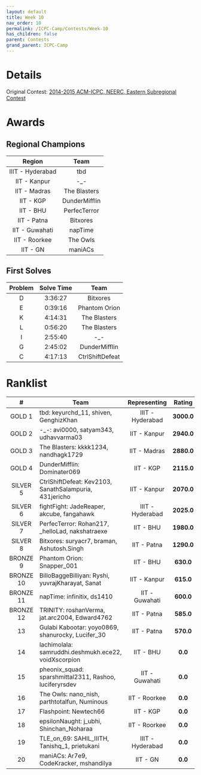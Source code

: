 ```yaml
---
layout: default
title: Week 10
nav_order: 10
permalink: /ICPC-Camp/Contests/Week-10
has_children: false
parent: Contests
grand_parent: ICPC-Camp
---
```


# Details

Original Contest: [2014-2015 ACM-ICPC, NEERC, Eastern Subregional Contest](https://codeforces.com/gym/104686)

# Awards

## Regional Champions

| Region                             | Team                                                           |
|------------------------------------|----------------------------------------------------------------|
| <center >IIIT - Hyderabad</center> | <center ><span class="team-name">tbd</span></center>           |
| <center >IIT - Kanpur</center>     | <center ><span class="team-name">-_-</span></center>           |
| <center >IIT - Madras</center>     | <center ><span class="team-name">The Blasters</span></center>  |
| <center >IIT - KGP</center>        | <center ><span class="team-name">DunderMifflin</span></center> |
| <center >IIT - BHU</center>        | <center ><span class="team-name">PerfecTerror</span></center>  |
| <center >IIT - Patna</center>      | <center ><span class="team-name">Bitxores</span></center>      |
| <center >IIT - Guwahati</center>   | <center ><span class="team-name">napTime</span></center>       |
| <center >IIT - Roorkee</center>    | <center ><span class="team-name">The Owls</span></center>      |
| <center >IIT - GN</center>         | <center ><span class="team-name">maniACs</span></center>       |

## First Solves

| Problem             | Solve Time                | Team                                                             |
|---------------------|---------------------------|------------------------------------------------------------------|
| <center >D</center> | <center >3:36:27</center> | <center ><span class="team-name">Bitxores</span></center>        |
| <center >E</center> | <center >0:39:16</center> | <center ><span class="team-name">Phantom Orion</span></center>   |
| <center >K</center> | <center >4:14:31</center> | <center ><span class="team-name">The Blasters</span></center>    |
| <center >L</center> | <center >0:56:20</center> | <center ><span class="team-name">The Blasters</span></center>    |
| <center >I</center> | <center >2:55:40</center> | <center ><span class="team-name">-_-</span></center>             |
| <center >G</center> | <center >2:45:02</center> | <center ><span class="team-name">DunderMifflin</span></center>   |
| <center >C</center> | <center >4:17:13</center> | <center ><span class="team-name">CtrlShiftDefeat</span></center> |

# Ranklist

| #                                                                   | Team                                                                                  | Representing                       | Rating                           | =                   | Penalty                | A                                                    | B                                                    | C                                                               | D                                                               | E                                                                | F                                                    | G                                                              | H                                                    | I                                                              | J                  | K                                                               | L                                                               |
|---------------------------------------------------------------------|---------------------------------------------------------------------------------------|------------------------------------|----------------------------------|---------------------|------------------------|------------------------------------------------------|------------------------------------------------------|-----------------------------------------------------------------|-----------------------------------------------------------------|------------------------------------------------------------------|------------------------------------------------------|----------------------------------------------------------------|------------------------------------------------------|----------------------------------------------------------------|--------------------|-----------------------------------------------------------------|-----------------------------------------------------------------|
| <center ><span class="label label-gold">GOLD 1</span></center>      | <span class="team-name">tbd</span>: keyurchd_11, shiven, GenghizKhan                  | <center >IIIT - Hyderabad</center> | <center ><b >3000.0</b></center> | <center >4</center> | <center >908</center>  | <center ></center>                                   | <center ><span class="problem-wa">-6</span></center> | <center ></center>                                              | <center ><span class="problem-ac">+</span><br>4:50:51</center>  | <center ><span class="problem-ac">+3</span><br>1:53:50</center>  | <center ></center>                                   | <center ></center>                                             | <center ></center>                                   | <center ></center>                                             | <center ></center> | <center ><span class="problem-ac">+2</span><br>4:32:21</center> | <center ><span class="problem-ac">+</span><br>2:13:18</center>  |
| <center ><span class="label label-gold">GOLD 2</span></center>      | <span class="team-name">-_-</span>: avi0000, satyam343, udhavvarma03                  | <center >IIT - Kanpur</center>     | <center ><b >2940.0</b></center> | <center >4</center> | <center >1114</center> | <center ></center>                                   | <center ></center>                                   | <center ></center>                                              | <center ><span class="problem-wa">-4</span></center>            | <center ><span class="problem-ac">+8</span><br>4:09:07</center>  | <center ></center>                                   | <center ></center>                                             | <center ></center>                                   | <center ><span class="problem-ac">+</span><br>2:55:40</center> | <center ></center> | <center ><span class="problem-ac">+</span><br>4:55:25</center>  | <center ><span class="problem-ac">+1</span><br>3:35:04</center> |
| <center ><span class="label label-gold">GOLD 3</span></center>      | <span class="team-name">The Blasters</span>: kkkk1234, nandhagk1729                   | <center >IIT - Madras</center>     | <center ><b >2880.0</b></center> | <center >4</center> | <center >1118</center> | <center ></center>                                   | <center ></center>                                   | <center ></center>                                              | <center ><span class="problem-ac">+</span><br>4:52:31</center>  | <center ><span class="problem-ac">+15</span><br>3:16:30</center> | <center ></center>                                   | <center ></center>                                             | <center ><span class="problem-wa">-2</span></center> | <center ></center>                                             | <center ></center> | <center ><span class="problem-ac">+1</span><br>4:14:31</center> | <center ><span class="problem-ac">+</span><br>0:56:20</center>  |
| <center ><span class="label label-gold">GOLD 4</span></center>      | <span class="team-name">DunderMifflin</span>: Dominater069                            | <center >IIT - KGP</center>        | <center ><b >2115.0</b></center> | <center >3</center> | <center >403</center>  | <center ></center>                                   | <center ></center>                                   | <center ></center>                                              | <center ></center>                                              | <center ><span class="problem-ac">+5</span><br>0:58:13</center>  | <center ></center>                                   | <center ><span class="problem-ac">+</span><br>2:45:02</center> | <center ></center>                                   | <center ></center>                                             | <center ></center> | <center ></center>                                              | <center ><span class="problem-ac">+</span><br>1:20:08</center>  |
| <center ><span class="label label-silver">SILVER 5</span></center>  | <span class="team-name">CtrlShiftDefeat</span>: Kev2103, SanathSalampuria, 431jericho | <center >IIT - Kanpur</center>     | <center ><b >2070.0</b></center> | <center >3</center> | <center >564</center>  | <center ></center>                                   | <center ></center>                                   | <center ><span class="problem-ac">+5</span><br>4:17:13</center> | <center ></center>                                              | <center ><span class="problem-ac">+1</span><br>0:46:23</center>  | <center ></center>                                   | <center ></center>                                             | <center ></center>                                   | <center ></center>                                             | <center ></center> | <center ></center>                                              | <center ><span class="problem-ac">+</span><br>2:21:59</center>  |
| <center ><span class="label label-silver">SILVER 6</span></center>  | <span class="team-name">fightFight</span>: JadeReaper, akcube, fangahawk              | <center >IIIT - Hyderabad</center> | <center ><b >2025.0</b></center> | <center >3</center> | <center >656</center>  | <center ></center>                                   | <center ></center>                                   | <center ></center>                                              | <center ><span class="problem-ac">+3</span><br>4:22:30</center> | <center ><span class="problem-ac">+5</span><br>1:45:08</center>  | <center ></center>                                   | <center ></center>                                             | <center ></center>                                   | <center ></center>                                             | <center ></center> | <center ></center>                                              | <center ><span class="problem-ac">+</span><br>2:09:58</center>  |
| <center ><span class="label label-silver">SILVER 7</span></center>  | <span class="team-name">PerfecTerror</span>: Rohan217, _helloLad, nakshatraexe        | <center >IIT - BHU</center>        | <center ><b >1980.0</b></center> | <center >3</center> | <center >714</center>  | <center ></center>                                   | <center ></center>                                   | <center ></center>                                              | <center ><span class="problem-ac">+2</span><br>4:42:10</center> | <center ><span class="problem-ac">+3</span><br>2:42:08</center>  | <center ></center>                                   | <center ></center>                                             | <center ></center>                                   | <center ></center>                                             | <center ></center> | <center ></center>                                              | <center ><span class="problem-ac">+</span><br>2:50:42</center>  |
| <center ><span class="label label-silver">SILVER 8</span></center>  | <span class="team-name">Bitxores</span>: suryacr7, braman, Ashutosh.Singh             | <center >IIT - Patna</center>      | <center ><b >1290.0</b></center> | <center >2</center> | <center >628</center>  | <center ></center>                                   | <center ></center>                                   | <center ></center>                                              | <center ><span class="problem-ac">+</span><br>3:36:27</center>  | <center ><span class="problem-ac">+12</span><br>2:52:15</center> | <center ><span class="problem-wa">-1</span></center> | <center ></center>                                             | <center ></center>                                   | <center ></center>                                             | <center ></center> | <center ><span class="problem-wa">-7</span></center>            | <center ><span class="problem-wa">-2</span></center>            |
| <center ><span class="label label-bronze">BRONZE 9</span></center>  | <span class="team-name">Phantom Orion</span>: Snapper_001                             | <center >IIT - BHU</center>        | <center ><b >630.0</b></center>  | <center >1</center> | <center >39</center>   | <center ></center>                                   | <center ></center>                                   | <center ></center>                                              | <center ></center>                                              | <center ><span class="problem-ac">+</span><br>0:39:16</center>   | <center ><span class="problem-wa">-1</span></center> | <center ></center>                                             | <center ></center>                                   | <center ></center>                                             | <center ></center> | <center ></center>                                              | <center ></center>                                              |
| <center ><span class="label label-bronze">BRONZE 10</span></center> | <span class="team-name">BilloBaggeBilliyan</span>: Ryshi, yuvrajKharayat, Sanat       | <center >IIT - Kanpur</center>     | <center ><b >615.0</b></center>  | <center >1</center> | <center >140</center>  | <center ></center>                                   | <center ></center>                                   | <center ></center>                                              | <center ></center>                                              | <center ><span class="problem-wa">-4</span></center>             | <center ></center>                                   | <center ></center>                                             | <center ></center>                                   | <center ></center>                                             | <center ></center> | <center ></center>                                              | <center ><span class="problem-ac">+</span><br>2:20:34</center>  |
| <center ><span class="label label-bronze">BRONZE 11</span></center> | <span class="team-name">napTime</span>: infinitix, ds1410                             | <center >IIT - Guwahati</center>   | <center ><b >600.0</b></center>  | <center >1</center> | <center >151</center>  | <center ><span class="problem-wa">-9</span></center> | <center ></center>                                   | <center ></center>                                              | <center ></center>                                              | <center ><span class="problem-ac">+2</span><br>1:51:07</center>  | <center ></center>                                   | <center ></center>                                             | <center ></center>                                   | <center ></center>                                             | <center ></center> | <center ></center>                                              | <center ><span class="problem-wa">-1</span></center>            |
| <center ><span class="label label-bronze">BRONZE 12</span></center> | <span class="team-name">TRINITY</span>: roshanVerma, jat.arc2004, Edward4762          | <center >IIT - Patna</center>      | <center ><b >585.0</b></center>  | <center >1</center> | <center >189</center>  | <center ></center>                                   | <center ></center>                                   | <center ></center>                                              | <center ></center>                                              | <center ><span class="problem-wa">-3</span></center>             | <center ></center>                                   | <center ></center>                                             | <center ></center>                                   | <center ></center>                                             | <center ></center> | <center ></center>                                              | <center ><span class="problem-ac">+1</span><br>2:49:07</center> |
| <center >13</center>                                                | <span class="team-name">Gulabi Kabootar</span>: yoyo0869, shanurocky, Lucifer_30      | <center >IIT - Patna</center>      | <center ><b >570.0</b></center>  | <center >1</center> | <center >406</center>  | <center ></center>                                   | <center ></center>                                   | <center ></center>                                              | <center ></center>                                              | <center ><span class="problem-ac">+10</span><br>3:26:31</center> | <center ></center>                                   | <center ></center>                                             | <center ></center>                                   | <center ></center>                                             | <center ></center> | <center ><span class="problem-wa">-1</span></center>            | <center ></center>                                              |
| <center >14</center>                                                | <span class="team-name">lachimolala</span>: samruddhi.deshmukh.ece22, voidXscorpion   | <center >IIT - BHU</center>        | <center ><b >0.0</b></center>    | <center >0</center> | <center >0</center>    | <center ></center>                                   | <center ></center>                                   | <center ></center>                                              | <center ><span class="problem-wa">-1</span></center>            | <center ></center>                                               | <center ><span class="problem-wa">-2</span></center> | <center ></center>                                             | <center ></center>                                   | <center ></center>                                             | <center ></center> | <center ></center>                                              | <center ></center>                                              |
| <center >15</center>                                                | <span class="team-name">pheonix_squad</span>: sparshmittal2311, Rashoo, luciferyrsdev | <center >IIT - Guwahati</center>   | <center ><b >0.0</b></center>    | <center >0</center> | <center >0</center>    | <center ></center>                                   | <center ></center>                                   | <center ></center>                                              | <center ></center>                                              | <center ><span class="problem-wa">-4</span></center>             | <center ><span class="problem-wa">-1</span></center> | <center ></center>                                             | <center ></center>                                   | <center ></center>                                             | <center ></center> | <center ><span class="problem-wa">-2</span></center>            | <center ></center>                                              |
| <center >16</center>                                                | <span class="team-name">The Owls</span>: nano_nish, parthtotalfun, Numinous           | <center >IIT - Roorkee</center>    | <center ><b >0.0</b></center>    | <center >0</center> | <center >0</center>    | <center ></center>                                   | <center ></center>                                   | <center ></center>                                              | <center ><span class="problem-wa">-2</span></center>            | <center ><span class="problem-wa">-5</span></center>             | <center ></center>                                   | <center ></center>                                             | <center ></center>                                   | <center ></center>                                             | <center ></center> | <center ></center>                                              | <center ></center>                                              |
| <center >17</center>                                                | <span class="team-name">Flashpoint</span>: Newtech66                                  | <center >IIT - KGP</center>        | <center ><b >0.0</b></center>    | <center >0</center> | <center >0</center>    | <center ></center>                                   | <center ><span class="problem-wa">-1</span></center> | <center ></center>                                              | <center ></center>                                              | <center ></center>                                               | <center ></center>                                   | <center ></center>                                             | <center ></center>                                   | <center ></center>                                             | <center ></center> | <center ></center>                                              | <center ></center>                                              |
| <center >18</center>                                                | <span class="team-name">epsilonNaught</span>: j_ubhi, Shinchan_Noharaa                | <center >IIT - Roorkee</center>    | <center ><b >0.0</b></center>    | <center >0</center> | <center >0</center>    | <center ></center>                                   | <center ></center>                                   | <center ></center>                                              | <center ></center>                                              | <center ><span class="problem-wa">-8</span></center>             | <center ><span class="problem-wa">-6</span></center> | <center ></center>                                             | <center ></center>                                   | <center ></center>                                             | <center ></center> | <center ></center>                                              | <center ></center>                                              |
| <center >19</center>                                                | <span class="team-name">TLE_on_69</span>: SAHIL_IIITH, Tanishq_1, prietukani          | <center >IIIT - Hyderabad</center> | <center ><b >0.0</b></center>    | <center >0</center> | <center >0</center>    | <center ></center>                                   | <center ></center>                                   | <center ></center>                                              | <center ></center>                                              | <center ><span class="problem-wa">-5</span></center>             | <center ></center>                                   | <center ></center>                                             | <center ></center>                                   | <center ></center>                                             | <center ></center> | <center ></center>                                              | <center ></center>                                              |
| <center >20</center>                                                | <span class="team-name">maniACs</span>: Ar7e9, CodeKracker, mshandilya                | <center >IIT - GN</center>         | <center ><b >0.0</b></center>    | <center >0</center> | <center >0</center>    | <center ></center>                                   | <center ></center>                                   | <center ></center>                                              | <center ></center>                                              | <center ><span class="problem-wa">-1</span></center>             | <center ></center>                                   | <center ></center>                                             | <center ></center>                                   | <center ></center>                                             | <center ></center> | <center ></center>                                              | <center ></center>                                              |